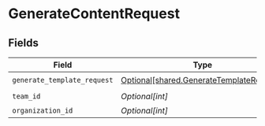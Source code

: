 # GenerateContentRequest


## Fields

| Field                                                                                          | Type                                                                                           | Required                                                                                       | Description                                                                                    |
| ---------------------------------------------------------------------------------------------- | ---------------------------------------------------------------------------------------------- | ---------------------------------------------------------------------------------------------- | ---------------------------------------------------------------------------------------------- |
| `generate_template_request`                                                                    | [Optional[shared.GenerateTemplateRequest]](undefined/models/shared/generatetemplaterequest.md) | :heavy_check_mark:                                                                             | N/A                                                                                            |
| `team_id`                                                                                      | *Optional[int]*                                                                                | :heavy_check_mark:                                                                             | N/A                                                                                            |
| `organization_id`                                                                              | *Optional[int]*                                                                                | :heavy_minus_sign:                                                                             | N/A                                                                                            |